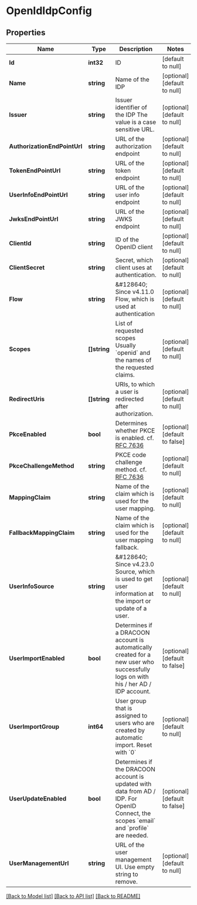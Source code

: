 # OpenIdIdpConfig

## Properties
Name | Type | Description | Notes
------------ | ------------- | ------------- | -------------
**Id** | **int32** | ID | [default to null]
**Name** | **string** | Name of the IDP | [optional] [default to null]
**Issuer** | **string** | Issuer identifier of the IDP  The value is a case sensitive URL. | [optional] [default to null]
**AuthorizationEndPointUrl** | **string** | URL of the authorization endpoint | [optional] [default to null]
**TokenEndPointUrl** | **string** | URL of the token endpoint | [optional] [default to null]
**UserInfoEndPointUrl** | **string** | URL of the user info endpoint | [optional] [default to null]
**JwksEndPointUrl** | **string** | URL of the JWKS endpoint | [optional] [default to null]
**ClientId** | **string** | ID of the OpenID client | [optional] [default to null]
**ClientSecret** | **string** | Secret, which client uses at authentication. | [optional] [default to null]
**Flow** | **string** | &amp;#128640; Since v4.11.0  Flow, which is used at authentication | [optional] [default to null]
**Scopes** | **[]string** | List of requested scopes  Usually &#x60;openid&#x60; and the names of the requested claims. | [optional] [default to null]
**RedirectUris** | **[]string** | URIs, to which a user is redirected after authorization. | [optional] [default to null]
**PkceEnabled** | **bool** | Determines whether PKCE is enabled.  cf. [RFC 7636](https://tools.ietf.org/html/rfc7636) | [optional] [default to false]
**PkceChallengeMethod** | **string** | PKCE code challenge method.  cf. [RFC 7636](https://tools.ietf.org/html/rfc7636) | [optional] [default to null]
**MappingClaim** | **string** | Name of the claim which is used for the user mapping. | [optional] [default to null]
**FallbackMappingClaim** | **string** | Name of the claim which is used for the user mapping fallback. | [optional] [default to null]
**UserInfoSource** | **string** | &amp;#128640; Since v4.23.0  Source, which is used to get user information at the import or update of a user. | [optional] [default to null]
**UserImportEnabled** | **bool** | Determines if a DRACOON account is automatically created for a new user  who successfully logs on with his / her AD / IDP account. | [optional] [default to false]
**UserImportGroup** | **int64** | User group that is assigned to users who are created by automatic import.  Reset with &#x60;0&#x60; | [optional] [default to null]
**UserUpdateEnabled** | **bool** | Determines if the DRACOON account is updated with data from AD / IDP.  For OpenID Connect, the scopes &#x60;email&#x60; and &#x60;profile&#x60; are needed. | [optional] [default to false]
**UserManagementUrl** | **string** | URL of the user management UI.  Use empty string to remove. | [optional] [default to null]

[[Back to Model list]](../README.md#documentation-for-models) [[Back to API list]](../README.md#documentation-for-api-endpoints) [[Back to README]](../README.md)

